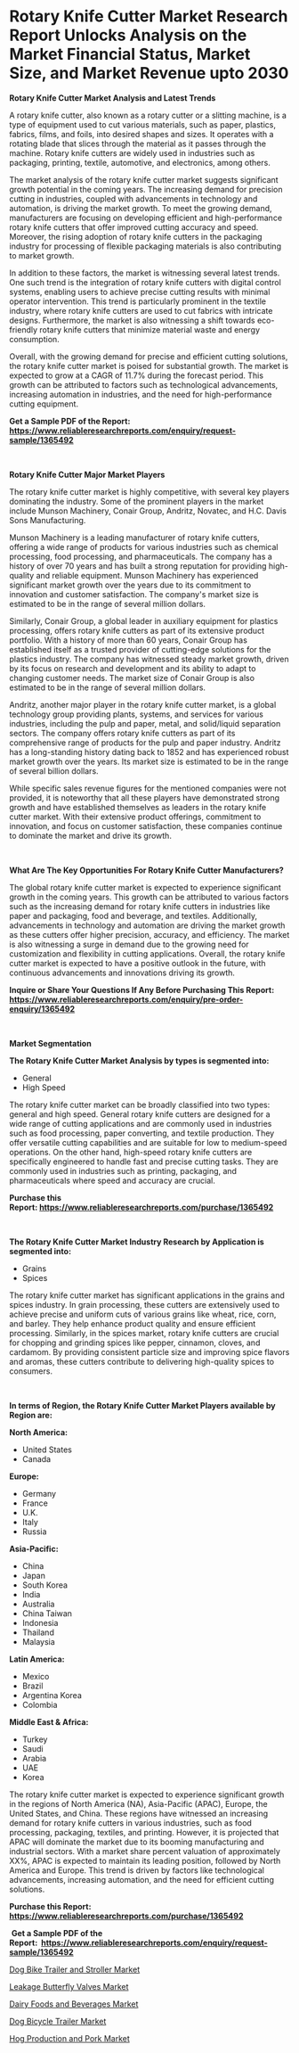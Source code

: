 <p><h1>Rotary Knife Cutter Market Research Report Unlocks Analysis on the Market Financial Status, Market Size, and Market Revenue upto 2030</h1></p><p><strong>Rotary Knife Cutter Market Analysis and Latest Trends</strong></p>
<p><p>A rotary knife cutter, also known as a rotary cutter or a slitting machine, is a type of equipment used to cut various materials, such as paper, plastics, fabrics, films, and foils, into desired shapes and sizes. It operates with a rotating blade that slices through the material as it passes through the machine. Rotary knife cutters are widely used in industries such as packaging, printing, textile, automotive, and electronics, among others.</p><p>The market analysis of the rotary knife cutter market suggests significant growth potential in the coming years. The increasing demand for precision cutting in industries, coupled with advancements in technology and automation, is driving the market growth. To meet the growing demand, manufacturers are focusing on developing efficient and high-performance rotary knife cutters that offer improved cutting accuracy and speed. Moreover, the rising adoption of rotary knife cutters in the packaging industry for processing of flexible packaging materials is also contributing to market growth.</p><p>In addition to these factors, the market is witnessing several latest trends. One such trend is the integration of rotary knife cutters with digital control systems, enabling users to achieve precise cutting results with minimal operator intervention. This trend is particularly prominent in the textile industry, where rotary knife cutters are used to cut fabrics with intricate designs. Furthermore, the market is also witnessing a shift towards eco-friendly rotary knife cutters that minimize material waste and energy consumption.</p><p>Overall, with the growing demand for precise and efficient cutting solutions, the rotary knife cutter market is poised for substantial growth. The market is expected to grow at a CAGR of 11.7% during the forecast period. This growth can be attributed to factors such as technological advancements, increasing automation in industries, and the need for high-performance cutting equipment.</p></p>
<p><strong>Get a Sample PDF of the Report:&nbsp; <a href="https://www.reliableresearchreports.com/enquiry/request-sample/1365492">https://www.reliableresearchreports.com/enquiry/request-sample/1365492</a></strong></p>
<p>&nbsp;</p>
<p><strong>Rotary Knife Cutter Major Market Players</strong></p>
<p><p>The rotary knife cutter market is highly competitive, with several key players dominating the industry. Some of the prominent players in the market include Munson Machinery, Conair Group, Andritz, Novatec, and H.C. Davis Sons Manufacturing. </p><p>Munson Machinery is a leading manufacturer of rotary knife cutters, offering a wide range of products for various industries such as chemical processing, food processing, and pharmaceuticals. The company has a history of over 70 years and has built a strong reputation for providing high-quality and reliable equipment. Munson Machinery has experienced significant market growth over the years due to its commitment to innovation and customer satisfaction. The company's market size is estimated to be in the range of several million dollars.</p><p>Similarly, Conair Group, a global leader in auxiliary equipment for plastics processing, offers rotary knife cutters as part of its extensive product portfolio. With a history of more than 60 years, Conair Group has established itself as a trusted provider of cutting-edge solutions for the plastics industry. The company has witnessed steady market growth, driven by its focus on research and development and its ability to adapt to changing customer needs. The market size of Conair Group is also estimated to be in the range of several million dollars.</p><p>Andritz, another major player in the rotary knife cutter market, is a global technology group providing plants, systems, and services for various industries, including the pulp and paper, metal, and solid/liquid separation sectors. The company offers rotary knife cutters as part of its comprehensive range of products for the pulp and paper industry. Andritz has a long-standing history dating back to 1852 and has experienced robust market growth over the years. Its market size is estimated to be in the range of several billion dollars.</p><p>While specific sales revenue figures for the mentioned companies were not provided, it is noteworthy that all these players have demonstrated strong growth and have established themselves as leaders in the rotary knife cutter market. With their extensive product offerings, commitment to innovation, and focus on customer satisfaction, these companies continue to dominate the market and drive its growth.</p></p>
<p>&nbsp;</p>
<p><strong>What Are The Key Opportunities For Rotary Knife Cutter Manufacturers?</strong></p>
<p><p>The global rotary knife cutter market is expected to experience significant growth in the coming years. This growth can be attributed to various factors such as the increasing demand for rotary knife cutters in industries like paper and packaging, food and beverage, and textiles. Additionally, advancements in technology and automation are driving the market growth as these cutters offer higher precision, accuracy, and efficiency. The market is also witnessing a surge in demand due to the growing need for customization and flexibility in cutting applications. Overall, the rotary knife cutter market is expected to have a positive outlook in the future, with continuous advancements and innovations driving its growth.</p></p>
<p><strong>Inquire or Share Your Questions If Any Before Purchasing This Report: <a href="https://www.reliableresearchreports.com/enquiry/pre-order-enquiry/1365492">https://www.reliableresearchreports.com/enquiry/pre-order-enquiry/1365492</a></strong></p>
<p>&nbsp;</p>
<p><strong>Market Segmentation</strong></p>
<p><strong>The Rotary Knife Cutter Market Analysis by types is segmented into:</strong></p>
<p><ul><li>General</li><li>High Speed</li></ul></p>
<p><p>The rotary knife cutter market can be broadly classified into two types: general and high speed. General rotary knife cutters are designed for a wide range of cutting applications and are commonly used in industries such as food processing, paper converting, and textile production. They offer versatile cutting capabilities and are suitable for low to medium-speed operations. On the other hand, high-speed rotary knife cutters are specifically engineered to handle fast and precise cutting tasks. They are commonly used in industries such as printing, packaging, and pharmaceuticals where speed and accuracy are crucial.</p></p>
<p><strong>Purchase this Report:&nbsp;<a href="https://www.reliableresearchreports.com/purchase/1365492">https://www.reliableresearchreports.com/purchase/1365492</a></strong></p>
<p>&nbsp;</p>
<p><strong>The Rotary Knife Cutter Market Industry Research by Application is segmented into:</strong></p>
<p><ul><li>Grains</li><li>Spices</li></ul></p>
<p><p>The rotary knife cutter market has significant applications in the grains and spices industry. In grain processing, these cutters are extensively used to achieve precise and uniform cuts of various grains like wheat, rice, corn, and barley. They help enhance product quality and ensure efficient processing. Similarly, in the spices market, rotary knife cutters are crucial for chopping and grinding spices like pepper, cinnamon, cloves, and cardamom. By providing consistent particle size and improving spice flavors and aromas, these cutters contribute to delivering high-quality spices to consumers.</p></p>
<p>&nbsp;</p>
<p><strong>In terms of Region, the Rotary Knife Cutter Market Players available by Region are:</strong></p>
<p>
    <p> <strong> North America: </strong>
        <ul>
            <li>United States</li>
            <li>Canada</li>
        </ul>
        </p> 
    <p> <strong> Europe: </strong>
        <ul>
            <li>Germany</li>
            <li>France</li>
            <li>U.K.</li>
            <li>Italy</li>
            <li>Russia</li>
        </ul>
        </p> 
    <p> <strong> Asia-Pacific: </strong>
        <ul>
            <li>China</li>
            <li>Japan</li>
            <li>South Korea</li>
            <li>India</li>
            <li>Australia</li>
            <li>China Taiwan</li>
            <li>Indonesia</li>
            <li>Thailand</li>
            <li>Malaysia</li>
        </ul>
        </p> 
    <p> <strong> Latin America: </strong>
        <ul>
            <li>Mexico</li>
            <li>Brazil</li>
            <li>Argentina Korea</li>
            <li>Colombia</li>
        </ul>
        </p> 
    <p> <strong> Middle East & Africa: </strong>
        <ul>
            <li>Turkey</li>
            <li>Saudi</li>
            <li>Arabia</li>
            <li>UAE</li>
            <li>Korea</li>
        </ul>
    </p>
    </p>
<p><p>The rotary knife cutter market is expected to experience significant growth in the regions of North America (NA), Asia-Pacific (APAC), Europe, the United States, and China. These regions have witnessed an increasing demand for rotary knife cutters in various industries, such as food processing, packaging, textiles, and printing. However, it is projected that APAC will dominate the market due to its booming manufacturing and industrial sectors. With a market share percent valuation of approximately XX%, APAC is expected to maintain its leading position, followed by North America and Europe. This trend is driven by factors like technological advancements, increasing automation, and the need for efficient cutting solutions.</p></p>
<p><strong>Purchase this Report: <a href="https://www.reliableresearchreports.com/purchase/1365492">https://www.reliableresearchreports.com/purchase/1365492</a></strong></p>
<p>&nbsp;<strong>Get a Sample PDF of the Report:&nbsp;&nbsp;<a href="https://www.reliableresearchreports.com/enquiry/request-sample/1365492">https://www.reliableresearchreports.com/enquiry/request-sample/1365492</a></strong></p>
<p><strong></strong></p>
<p><p><a href="https://medium.com/@royalmiller09/dog-bike-trailer-and-stroller-market-size-growth-forecast-2023-2030-9d7112283cad">Dog Bike Trailer and Stroller Market</a></p><p><a href="https://github.com/pizolina/Market-Research-Report-List-1/blob/main/leakage-butterfly-valves-market.md">Leakage Butterfly Valves Market</a></p><p><a href="https://www.linkedin.com/pulse/dairy-foods-beverages-market-share-amp-new-trends-analysis-yf0ge/">Dairy Foods and Beverages Market</a></p><p><a href="https://medium.com/@laneygibson1991/dog-bicycle-trailer-market-size-growth-forecast-2023-2030-5fc29cfabe3d">Dog Bicycle Trailer Market</a></p><p><a href="https://www.linkedin.com/pulse/hog-production-pork-market-share-amp-new-trends-analysis-0u2ce/">Hog Production and Pork Market</a></p></p>